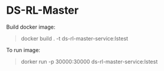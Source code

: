 # DS-RL-Master

Build docker image:

> docker build . -t ds-rl-master-service:lstest

To run image:

> dorker run -p 30000:30000 ds-rl-master-service:lstest
